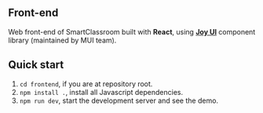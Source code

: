 Front-end
---

Web front-end of SmartClassroom built with **React**, using [**Joy UI**](https://mui.com/joy-ui/getting-started/) component library (maintained by MUI team).

## Quick start

1. `cd frontend`, if you are at repository root.
2. `npm install .`, install all Javascript dependencies.
3. `npm run dev`, start the development server and see the demo.
